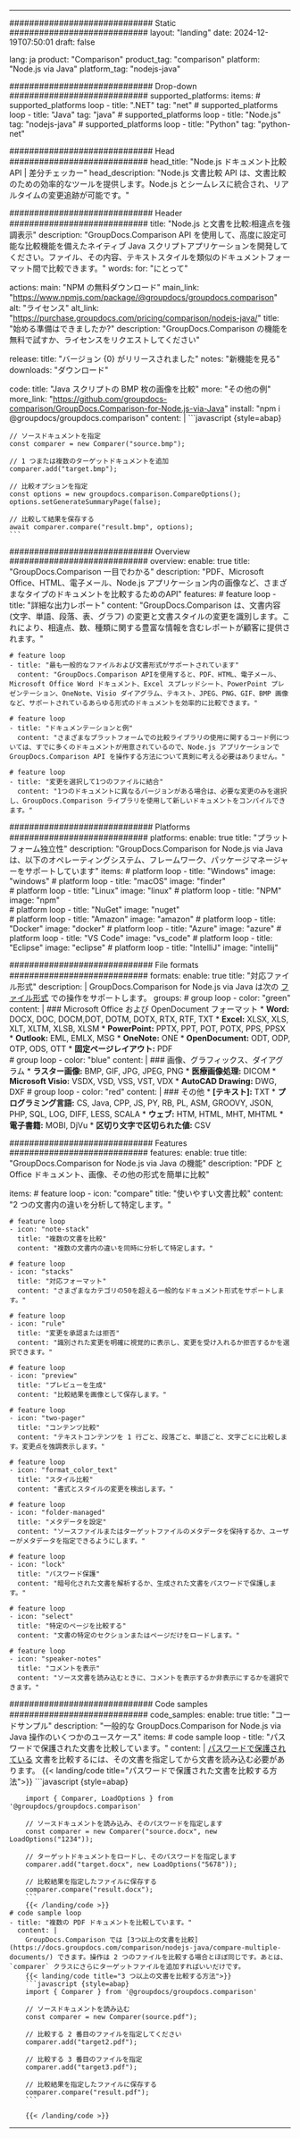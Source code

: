 
---
############################# Static ############################
layout: "landing"
date: 2024-12-19T07:50:01
draft: false

lang: ja
product: "Comparison"
product_tag: "comparison"
platform: "Node.js via Java"
platform_tag: "nodejs-java"

############################# Drop-down ############################
supported_platforms:
  items:
    # supported_platforms loop
    - title: ".NET"
      tag: "net"
    # supported_platforms loop
    - title: "Java"
      tag: "java"
    # supported_platforms loop
    - title: "Node.js"
      tag: "nodejs-java"
    # supported_platforms loop
    - title: "Python"
      tag: "python-net"

############################# Head ############################
head_title: "Node.js ドキュメント比較 API | 差分チェッカー"
head_description: "Node.js 文書比較 API は、文書比較のための効率的なツールを提供します。Node.js とシームレスに統合され、リアルタイムの変更追跡が可能です。"

############################# Header ############################
title: "Node.js と文書を比較:相違点を強調表示"
description: "GroupDocs.Comparison API を使用して、高度に設定可能な比較機能を備えたネイティブ Java スクリプトアプリケーションを開発してください。ファイル、その内容、テキストスタイルを類似のドキュメントフォーマット間で比較できます。"
words:
  for: "にとって"

actions:
  main: "NPM の無料ダウンロード"
  main_link: "https://www.npmjs.com/package/@groupdocs/groupdocs.comparison"
  alt: "ライセンス"
  alt_link: "https://purchase.groupdocs.com/pricing/comparison/nodejs-java/"
  title: "始める準備はできましたか?"
  description: "GroupDocs.Comparison の機能を無料で試すか、ライセンスをリクエストしてください"

release:
  title: "バージョン {0} がリリースされました"
  notes: "新機能を見る"
  downloads: "ダウンロード"

code:
  title: "Java スクリプトの BMP 枚の画像を比較"
  more: "その他の例"
  more_link: "https://github.com/groupdocs-comparison/GroupDocs.Comparison-for-Node.js-via-Java"
  install: "npm i @groupdocs/groupdocs.comparison"
  content: |
    ```javascript {style=abap}

    // ソースドキュメントを指定
    const comparer = new Comparer("source.bmp");

    // 1 つまたは複数のターゲットドキュメントを追加
    comparer.add("target.bmp");

    // 比較オプションを指定
    const options = new groupdocs.comparison.CompareOptions();
    options.setGenerateSummaryPage(false);

    // 比較して結果を保存する
    await comparer.compare("result.bmp", options);
    ```

############################# Overview ############################
overview:
  enable: true
  title: "GroupDocs.Comparison 一目でわかる"
  description: "PDF、Microsoft Office、HTML、電子メール、Node.js アプリケーション内の画像など、さまざまなタイプのドキュメントを比較するためのAPI"
  features:
    # feature loop
    - title: "詳細な出力レポート"
      content: "GroupDocs.Comparison は、文書内容 (文字、単語、段落、表、グラフ) の変更と文書スタイルの変更を識別します。これにより、相違点、数、種類に関する豊富な情報を含むレポートが顧客に提供されます。"

    # feature loop
    - title: "最も一般的なファイルおよび文書形式がサポートされています"
      content: "GroupDocs.Comparison APIを使用すると、PDF、HTML、電子メール、Microsoft Office Word ドキュメント、Excel スプレッドシート、PowerPoint プレゼンテーション、OneNote、Visio ダイアグラム、テキスト、JPEG、PNG、GIF、BMP 画像など、サポートされているあらゆる形式のドキュメントを効率的に比較できます。"

    # feature loop
    - title: "ドキュメンテーションと例"
      content: "さまざまなプラットフォームでの比較ライブラリの使用に関するコード例については、すでに多くのドキュメントが用意されているので、Node.js アプリケーションで GroupDocs.Comparison API を操作する方法について真剣に考える必要はありません。"

    # feature loop
    - title: "変更を選択して1つのファイルに結合"
      content: "1つのドキュメントに異なるバージョンがある場合は、必要な変更のみを選択し、GroupDocs.Comparison ライブラリを使用して新しいドキュメントをコンパイルできます。"

############################# Platforms ############################
platforms:
  enable: true
  title: "プラットフォーム独立性"
  description: "GroupDocs.Comparison for Node.js via Java は、以下のオペレーティングシステム、フレームワーク、パッケージマネージャーをサポートしています"
  items:
    # platform loop
    - title: "Windows"
      image: "windows"
    # platform loop
    - title: "macOS"
      image: "finder"      
    # platform loop
    - title: "Linux"
      image: "linux"
    # platform loop
    - title: "NPM"
      image: "npm"  
    # platform loop
    - title: "NuGet"
      image: "nuget"      
    # platform loop
    - title: "Amazon"
      image: "amazon"
    # platform loop
    - title: "Docker"
      image: "docker"
    # platform loop
    - title: "Azure"
      image: "azure"
    # platform loop
    - title: "VS Code"
      image: "vs_code"
    # platform loop
    - title: "Eclipse"
      image: "eclipse"
    # platform loop
    - title: "IntelliJ"
      image: "intellij"

############################# File formats ############################
formats:
  enable: true
  title: "対応ファイル形式"
  description: |
    GroupDocs.Comparison for Node.js via Java は次の [ファイル形式](https://docs.groupdocs.com/comparison/nodejs-java/supported-document-formats/) での操作をサポートします。
  groups:
    # group loop
    - color: "green"
      content: |
        ### Microsoft Office および OpenDocument フォーマット
        * **Word:** DOCX, DOC, DOCM,DOT, DOTM, DOTX, RTX, RTF, TXT
        * **Excel:** XLSX, XLS, XLT, XLTM, XLSB, XLSM
        * **PowerPoint:** PPTX, PPT, POT, POTX, PPS, PPSX
        * **Outlook:** EML, EMLX, MSG
        * **OneNote:** ONE
        * **OpenDocument:** ODT, ODP, OTP, ODS, OTT
        * **固定ページレイアウト:** PDF        
    # group loop
    - color: "blue"
      content: |
        ### 画像、グラフィックス、ダイアグラム
        * **ラスター画像:** BMP, GIF, JPG, JPEG, PNG
        * **医療画像処理:** DICOM
        * **Microsoft Visio:** VSDX, VSD, VSS, VST, VDX
        * **AutoCAD Drawing:** DWG, DXF
      # group loop
    - color: "red"
      content: |
        ### その他
        * **[テキスト]:** TXT
        * **プログラミング言語:** CS, Java, CPP, JS, PY, RB, PL, ASM, GROOVY, JSON, PHP, SQL, LOG, DIFF, LESS, SCALA
        * **ウェブ:** HTM, HTML, MHT, MHTML
        * **電子書籍:** MOBI, DjVu
        * **区切り文字で区切られた値:** CSV

############################# Features ############################
features:
  enable: true
  title: "GroupDocs.Comparison for Node.js via Java の機能"
  description: "PDF と Office ドキュメント、画像、その他の形式を簡単に比較"

  items:
    # feature loop
    - icon: "compare"
      title: "使いやすい文書比較"
      content: "2 つの文書内の違いを分析して特定します。"

    # feature loop
    - icon: "note-stack"
      title: "複数の文書を比較"
      content: "複数の文書内の違いを同時に分析して特定します。"

    # feature loop
    - icon: "stacks"
      title: "対応フォーマット"
      content: "さまざまなカテゴリの50を超える一般的なドキュメント形式をサポートします。"

    # feature loop
    - icon: "rule"
      title: "変更を承認または拒否"
      content: "識別された変更を明確に視覚的に表示し、変更を受け入れるか拒否するかを選択できます。"

    # feature loop
    - icon: "preview"
      title: "プレビューを生成"
      content: "比較結果を画像として保存します。"

    # feature loop
    - icon: "two-pager"
      title: "コンテンツ比較"
      content: "テキストコンテンツを 1 行ごと、段落ごと、単語ごと、文字ごとに比較します。変更点を強調表示します。"

    # feature loop
    - icon: "format_color_text"
      title: "スタイル比較"
      content: "書式とスタイルの変更を検出します。"

    # feature loop
    - icon: "folder-managed"
      title: "メタデータを設定"
      content: "ソースファイルまたはターゲットファイルのメタデータを保持するか、ユーザーがメタデータを指定できるようにします。"

    # feature loop
    - icon: "lock"
      title: "パスワード保護"
      content: "暗号化された文書を解析するか、生成された文書をパスワードで保護します。"

    # feature loop
    - icon: "select"
      title: "特定のページを比較する"
      content: "文書の特定のセクションまたはページだけをロードします。"

    # feature loop
    - icon: "speaker-notes"
      title: "コメントを表示"
      content: "ソース文書を読み込むときに、コメントを表示するか非表示にするかを選択できます。"

############################# Code samples ############################
code_samples:
  enable: true
  title: "コードサンプル"
  description: "一般的な GroupDocs.Comparison for Node.js via Java 操作のいくつかのユースケース"
  items:
    # code sample loop
    - title: "パスワードで保護された文書を比較しています。"
      content: |
        [パスワードで保護されている](https://docs.groupdocs.com/comparison/nodejs-java/load-password-protected-documents/) 文書を比較するには、その文書を指定してから文書を読み込む必要があります。
        {{< landing/code title="パスワードで保護された文書を比較する方法">}}
        ```javascript {style=abap}

        import { Comparer, LoadOptions } from '@groupdocs/groupdocs.comparison'

        // ソースドキュメントを読み込み、そのパスワードを指定します
        const comparer = new Comparer("source.docx", new LoadOptions("1234"));

        // ターゲットドキュメントをロードし、そのパスワードを指定します
        comparer.add("target.docx", new LoadOptions("5678"));

        // 比較結果を指定したファイルに保存する
        comparer.compare("result.docx");
        ```
        {{< /landing/code >}}
    # code sample loop
    - title: "複数の PDF ドキュメントを比較しています。"
      content: |
        GroupDocs.Comparison では [3つ以上の文書を比較](https://docs.groupdocs.com/comparison/nodejs-java/compare-multiple-documents/) できます。操作は 2 つのファイルを比較する場合とほぼ同じです。あとは、`comparer` クラスにさらにターゲットファイルを追加すればいいだけです。
        {{< landing/code title="3 つ以上の文書を比較する方法">}}
        ```javascript {style=abap}
        import { Comparer } from '@groupdocs/groupdocs.comparison'

        // ソースドキュメントを読み込む
        const comparer = new Comparer(source.pdf");

        // 比較する 2 番目のファイルを指定してください
        comparer.add("target2.pdf");

        // 比較する 3 番目のファイルを指定
        comparer.add("target3.pdf");

        // 比較結果を指定したファイルに保存する
        comparer.compare("result.pdf");
        ```

        {{< /landing/code >}}

---